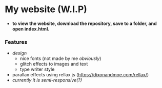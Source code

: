 # My website (W.I.P)
- **to view the website, download the repository, save to a folder, and open index.html.**
### Features
- *design*
    - nice fonts (not made by me *obviously*)
    - glitch effects to images and text
    - type writer style
- parallax effects using rellax.js (https://dixonandmoe.com/rellax/)
- *currently it is semi-responsive(?)*
